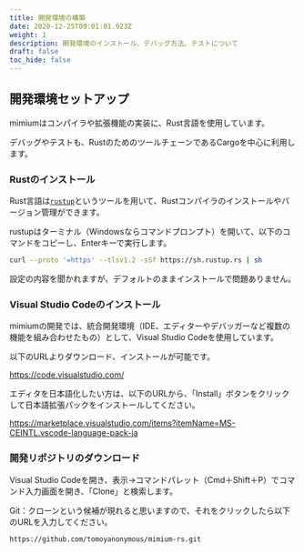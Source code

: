 ```yaml
---
title: 開発環境の構築
date: 2020-12-25T09:01:01.923Z
weight: 1
description: 開発環境のインストール、デバッグ方法、テストについて
draft: false
toc_hide: false
---
```


## 開発環境セットアップ

mimiumはコンパイラや拡張機能の実装に、Rust言語を使用しています。

デバッグやテストも、RustのためのツールチェーンであるCargoを中心に利用します。

### Rustのインストール

Rust言語は[`rustup`](https://www.rust-lang.org/ja/tools/install)というツールを用いて、Rustコンパイラのインストールやバージョン管理ができます。

rustupはターミナル（Windowsならコマンドプロンプト）を開いて、以下のコマンドをコピーし、Enterキーで実行します。

```sh
curl --proto '=https' --tlsv1.2 -sSf https://sh.rustup.rs | sh
```

設定の内容を聞かれますが、デフォルトのままインストールで問題ありません。

### Visual Studio Codeのインストール

mimiumの開発では、統合開発環境（IDE、エディターやデバッガーなど複数の機能を組み合わせたもの）として、Visual Studio Codeを使用しています。

以下のURLよりダウンロード、インストールが可能です。

https://code.visualstudio.com/

エディタを日本語化したい方は、以下のURLから、「Install」ボタンをクリックして日本語拡張パックをインストールしてください。

https://marketplace.visualstudio.com/items?itemName=MS-CEINTL.vscode-language-pack-ja


### 開発リポジトリのダウンロード

Visual Studio Codeを開き、表示→コマンドパレット（Cmd＋Shift＋P）でコマンド入力画面を開き、「Clone」と検索します。

Git：クローンという候補が現れると思いますので、それをクリックしたら以下のURLを入力してください。

```sh
https://github.com/tomoyanonymous/mimium-rs.git
```

